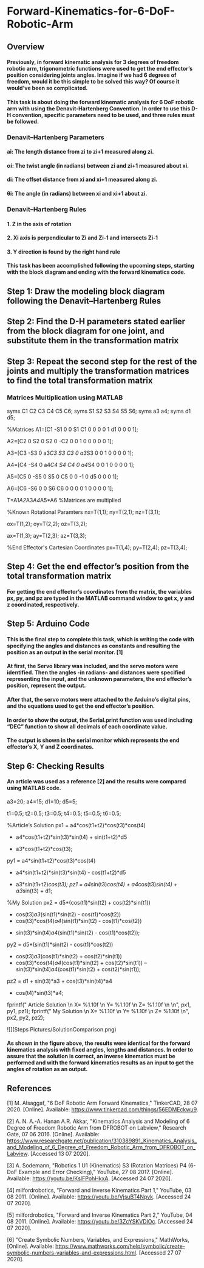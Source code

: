 # Forward-Kinematics-for-6-DoF-Robotic-Arm

## Overview
#### Previously, in forward kinematic analysis for 3 degrees of freedom robotic arm, trigonometric functions were used to get the end effector’s position considering joints angles. Imagine if we had 6 degrees of freedom, would it be this simple to be solved this way? Of course it would’ve been so complicated. 
#### This task is about doing the forward kinematic analysis for 6 DoF robotic arm with using the Denavit-Hartenberg Convention. In order to use this D-H convention, specific parameters need to be used, and three rules must be followed.

### Denavit–Hartenberg Parameters
#### ai: The length distance from zi to zi+1 measured along zi.
#### αi: The twist angle (in radians) between zi and zi+1 measured about xi.
#### di: The offset distance from xi and xi+1 measured along zi.
#### θi: The angle (in radians) between xi and xi+1 about zi.
### Denavit–Hartenberg Rules
#### 1.	Z in the axis of rotation
#### 2.	Xi axis is perpendicular to Zi and Zi-1 and intersects Zi-1
#### 3.	Y direction is found by the right hand rule

#### This task has been accomplished following the upcoming steps, starting with the block diagram and ending with the forward kinematics code.


## Step 1: Draw the modeling block diagram following the Denavit–Hartenberg Rules

 

## Step 2: Find the D-H parameters stated earlier from the block diagram for one joint, and substitute them in the transformation matrix

## Step 3: Repeat the second step for the rest of the joints and multiply the transformation matrices to find the total transformation matrix

 

### Matrices Multiplication using MATLAB
syms C1 C2 C3 C4 C5 C6;
syms S1 S2 S3 S4 S5 S6;
syms a3 a4;
syms d1 d5;
 
%Matrices
A1=[C1 -S1 0 0
    S1 C1  0 0
    0  0  1  d1
    0  0  0  1];
 
A2=[C2 0 S2  0
    S2 0 -C2 0
    0  1  0  0
    0  0  0  1];
 
A3=[C3 -S3 0 a3*C3
    S3 C3  0 a3*S3
    0  0  1  0
    0  0  0  1];
 
A4=[C4 -S4 0 a4*C4
    S4 C4 0 a4*S4
    0  0  1  0
    0  0  0  1];
 
A5=[C5  0 -S5  0
    S5  0  C5  0
    0  -1  0  d5
    0   0  0  1];
 
A6=[C6 -S6  0  0
    S6 C6   0  0
    0   0   1  0
    0   0   0  1];
 
T=A1*A2*A3*A4*A5*A6 %Matrices are multiplied
 
%Known Rotational Paramters
nx=T(1,1);
ny=T(2,1);
nz=T(3,1);
 
ox=T(1,2);
oy=T(2,2);
oz=T(3,2);
 
ax=T(1,3);
ay=T(2,3);
az=T(3,3);
 
 
%End Effector's Cartesian Coordinates
px=T(1,4);
py=T(2,4);
pz=T(3,4);

## Step 4: Get the end effector’s position from the total transformation matrix

#### For getting the end effector’s coordinates from the matrix, the variables px, py, and pz are typed in the MATLAB command window to get x, y and z coordinated, respectively.

 


## Step 5: Arduino Code
#### This is the final step to complete this task, which is writing the code with specifying the angles and distances as constants and resulting the position as an output in the serial monitor. [1]

 

#### At first, the Servo library was included, and the servo motors were identified. Then the angles -in radians- and distances were specified representing the input, and the unknown parameters, the end effector’s position, represent the output.


 
#### After that, the servo motors were attached to the Arduino’s digital pins, and the equations used to get the end effector’s position.
 
#### In order to show the output, the Serial.print function was used including “DEC” function to show all decimals of each coordinate value.
 
#### The output is shown in the serial monitor which represents the end effector’s X, Y and Z coordinates. 

## Step 6: Checking Results
#### An article was used as a reference [2] and the results were compared using MATLAB code.

a3=20;
a4=15;
d1=10;
d5=5;
 
t1=0.5;
t2=0.5;
t3=0.5;
t4=0.5;
t5=0.5;
t6=0.5;
 
%Article’s Solution
px1 = a4*cos(t1+t2)*cos(t3)*cos(t4) 
- a4*cos(t1+t2)*sin(t3)*sin(t4) + sin(t1+t2)*d5 
+ a3*cos(t1+t2)*cos(t3);

py1 = a4*sin(t1+t2)*cos(t3)*cos(t4) 
- a4*sin(t1+t2)*sin(t3)*sin(t4) - cos(t1+t2)*d5 
+ a3*sin(t1+t2)*cos(t3);
pz1 = a4*sin(t3)*cos(t4) + a4*cos(t3)*sin(t4) + a3*sin(t3) + d1;
 

%My Solution
px2 = d5*(cos(t1)*sin(t2) + cos(t2)*sin(t1)) 
- cos(t3)*a3*(sin(t1)*sin(t2) - cos(t1)*cos(t2)) 
- cos(t3)*cos(t4)*a4*(sin(t1)*sin(t2) - cos(t1)*cos(t2)) 
+ sin(t3)*sin(t4)*a4*(sin(t1)*sin(t2) - cos(t1)*cos(t2));

py2 = d5*(sin(t1)*sin(t2) - cos(t1)*cos(t2)) 
+ cos(t3)*a3*(cos(t1)*sin(t2) + cos(t2)*sin(t1)) 
+ cos(t3)*cos(t4)*a4*(cos(t1)*sin(t2) + cos(t2)*sin(t1)) 
– sin(t3)*sin(t4)*a4*(cos(t1)*sin(t2) + cos(t2)*sin(t1));

pz2 = d1 + sin(t3)*a3 + cos(t3)*sin(t4)*a4 
+ cos(t4)*sin(t3)*a4;
 
fprintf(" Article Solution \n X= %1.10f \n Y= %1.10f \n Z= %1.10f \n \n", px1, py1, pz1);
fprintf(" My Solution \n X= %1.10f \n Y= %1.10f \n Z= %1.10f \n", px2, py2, pz2);

![](Steps Pictures/SolutionComparison.png)

#### As shown in the figure above, the results were identical for the forward kinematics analysis with fixed angles, lengths and distances. In order to assure that the solution is correct, an inverse kinematics must be performed and with the forward kinematics results as an input to get the angles of rotation as an output.


## References

[1] 	M. Alsaggaf, "6 DoF Robotic Arm Forward Kinematics," TinkerCAD, 28 07 2020. [Online]. Available: https://www.tinkercad.com/things/56EDMEckwu9.

[2] 	A. N. A.-A. Hanan A.R. Akkar, "Kinematics Analysis and Modeling of 6 Degree of Freedom Robotic Arm from DFROBOT on Labview," Research Gate, 07 06 2016. [Online]. Available: https://www.researchgate.net/publication/310389891_Kinematics_Analysis_and_Modeling_of_6_Degree_of_Freedom_Robotic_Arm_from_DFROBOT_on_Labview. [Accessed 13 07 2020].

[3] 	A. Sodemann, "Robotics 1 U1 (Kinematics) S3 (Rotation Matrices) P4 (6-DoF Example and Error Checking)," YouTube, 27 08 2017. [Online]. Available: https://youtu.be/KslFPohHkxA. [Accessed 24 07 2020].

[4] 	milfordrobotics, "Forward and Inverse Kinematics Part 1," YouTube, 03 08 2011. [Online]. Available: https://youtu.be/VjsuBT4Npvk. [Accessed 24 07 2020].

[5] 	milfordrobotics, "Forward and Inverse Kinematics Part 2," YouTube, 04 08 2011. [Online]. Available: https://youtu.be/3ZcYSKVDlOc. [Accessed 24 07 2020].

[6] 	"Create Symbolic Numbers, Variables, and Expressions," MathWorks, [Online]. Available: https://www.mathworks.com/help/symbolic/create-symbolic-numbers-variables-and-expressions.html. [Accessed 27 07 2020].
